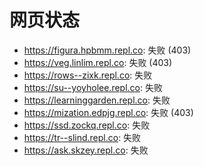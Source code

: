 # 网页状态
- https://figura.hpbmm.repl.co: 失败 (403)
- https://veg.linlim.repl.co: 失败 (403)
- https://rows--zixk.repl.co: 失败
- https://su--yoyholee.repl.co: 失败
- https://learninggarden.repl.co: 失败
- https://mization.edpjg.repl.co: 失败 (403)
- https://ssd.zockq.repl.co: 失败
- https://tr--slind.repl.co: 失败
- https://ask.skzey.repl.co: 失败
